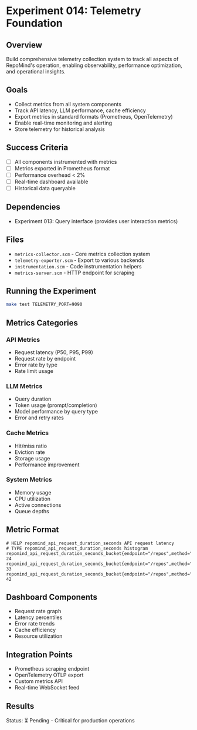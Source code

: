 # Experiment 014: Telemetry Foundation

## Overview
Build comprehensive telemetry collection system to track all aspects of RepoMind's operation, enabling observability, performance optimization, and operational insights.

## Goals
- Collect metrics from all system components
- Track API latency, LLM performance, cache efficiency
- Export metrics in standard formats (Prometheus, OpenTelemetry)
- Enable real-time monitoring and alerting
- Store telemetry for historical analysis

## Success Criteria
- [ ] All components instrumented with metrics
- [ ] Metrics exported in Prometheus format
- [ ] Performance overhead < 2%
- [ ] Real-time dashboard available
- [ ] Historical data queryable

## Dependencies
- Experiment 013: Query interface (provides user interaction metrics)

## Files
- `metrics-collector.scm` - Core metrics collection system
- `telemetry-exporter.scm` - Export to various backends
- `instrumentation.scm` - Code instrumentation helpers
- `metrics-server.scm` - HTTP endpoint for scraping

## Running the Experiment
```bash
make test TELEMETRY_PORT=9090
```

## Metrics Categories

### API Metrics
- Request latency (P50, P95, P99)
- Request rate by endpoint
- Error rate by type
- Rate limit usage

### LLM Metrics
- Query duration
- Token usage (prompt/completion)
- Model performance by query type
- Error and retry rates

### Cache Metrics
- Hit/miss ratio
- Eviction rate
- Storage usage
- Performance improvement

### System Metrics
- Memory usage
- CPU utilization
- Active connections
- Queue depths

## Metric Format
```
# HELP repomind_api_request_duration_seconds API request latency
# TYPE repomind_api_request_duration_seconds histogram
repomind_api_request_duration_seconds_bucket{endpoint="/repos",method="GET",le="0.005"} 24
repomind_api_request_duration_seconds_bucket{endpoint="/repos",method="GET",le="0.01"} 33
repomind_api_request_duration_seconds_bucket{endpoint="/repos",method="GET",le="0.025"} 42
```

## Dashboard Components
- Request rate graph
- Latency percentiles
- Error rate trends
- Cache efficiency
- Resource utilization

## Integration Points
- Prometheus scraping endpoint
- OpenTelemetry OTLP export
- Custom metrics API
- Real-time WebSocket feed

## Results
Status: ⏳ Pending - Critical for production operations